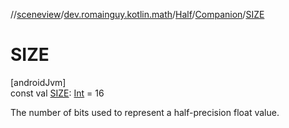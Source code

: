 //[sceneview](../../../../index.md)/[dev.romainguy.kotlin.math](../../index.md)/[Half](../index.md)/[Companion](index.md)/[SIZE](-s-i-z-e.md)

# SIZE

[androidJvm]\
const val [SIZE](-s-i-z-e.md): [Int](https://kotlinlang.org/api/latest/jvm/stdlib/kotlin/-int/index.html) = 16

The number of bits used to represent a half-precision float value.
